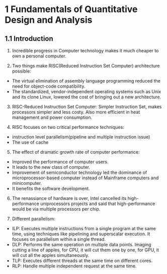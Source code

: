 # 1 Fundamentals of Quantitative Design and Analysis
## 1.1 Introduction
1. Incredible progress in Computer technology makes it much cheaper to own a personal computer.  

2. Two things make RISC(Reduced Instruction Set Computer) architecture possible:  
- The virtual elimination of assembly language programming reduced the need for object-code compatibility.
- The standardized, vendor-independent operating systems such as Unix and its clone Linux, lowered the cost of bringing out a new architecture.

3. RISC-Reduced Instruction Set Computer: Simpler Instruction Set, makes processors simpler and less costy. Also more efficient in heat management and power consumption. 

4. RISC focuses on two critical performance techniques:  
- instruction level parallelism(pipeline and multiple instruction issue)
- The use of cache

5. The effect of dramatic growth rate of computer performance:  
- Improved the performance of computer users.
- It leads to the new class of computer.
- Improvement of semiconductor technology led the dominance of microprocessor-based computer instead of Mainframe computers and minicomputer.
- It benefits the software development.

6. The renassiance of hardware is over, Intel cancelled its high-performance uniprocessors projects and said that high-performance would be via multiple processors per chip.

7. Different parallelism:
- ILP: Executes multiple instructions from a single program at the same time, using techniques like pipelining and superscalar execution. It focuses on parallelism within a single thread.
- DLP: Performs the same operation on multiple data points. Imaging cutting a line of apples, for CPU, it will cut them one by one, for GPU, it will cut all the apples simultaneously.
- TLP: Executes different threads at the same time on different cores.
- RLP: Handle multiple independent request at the same time.



